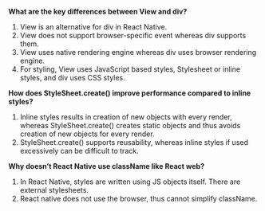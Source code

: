**What are the key differences between View and div?**
1. View is an alternative for div in React Native.
2. View does not support browser-specific event whereas div supports them.
3. View uses native rendering engine whereas div uses browser rendering engine.
4. For styling, View uses JavaScript based styles, Stylesheet or inline styles, and div uses CSS styles.


**How does StyleSheet.create() improve performance compared to inline styles?**
1. Inline styles results in creation of new objects with every render, whereas StyleSheet.create() creates static objects and thus avoids creation of new objects for every render.
2. StyleSheet.create() supports reusability, whereas inline styles if used excessively can be difficult to track.

**Why doesn’t React Native use className like React web?**
1. In React Native, styles are written using JS objects itself. There are external stylesheets.
2. React native does not use the browser, thus cannot simplify className.